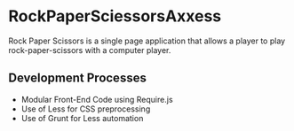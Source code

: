 # RockPaperSciessorsAxxess
Rock Paper Scissors is a single page application that allows a player to play rock-paper-scissors with a computer player.

## Development Processes
- Modular Front-End Code using Require.js
- Use of Less for CSS preprocessing
- Use of Grunt for Less automation
